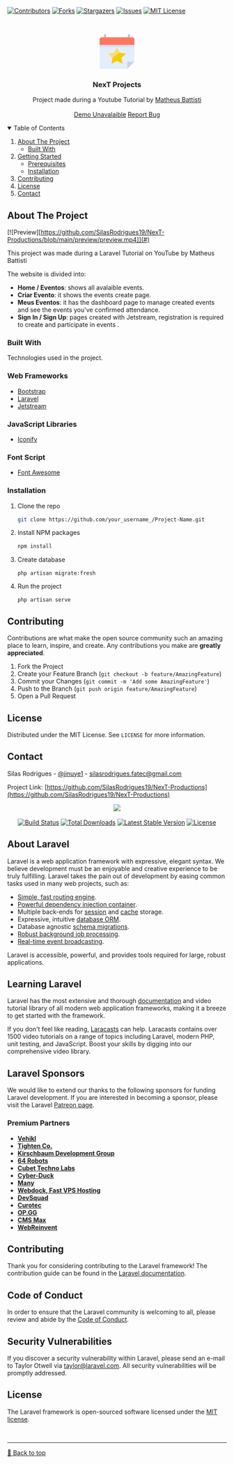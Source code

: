 [![Contributors][contributors-shield]][contributors-url]
[![Forks][forks-shield]][forks-url]
[![Stargazers][stars-shield]][stars-url]
[![Issues][issues-shield]][issues-url]
[![MIT License][license-shield]][license-url]



<!-- PROJECT LOGO -->
<br />
<p align="center">
  <a href="https://github.com/SilasRodrigues19/NexT-Productions">
    <img src="https://github.com/SilasRodrigues19/NexT-Productions/blob/main/public/img/favicon.png" alt="Logo" width="80" height="80">
  </a>

  <h3 align="center">NexT Projects</h3>

  <p align="center">
    Project made during a Youtube Tutorial by <a href="https://www.youtube.com/watch?v=qH7rsZBENJo&list=PLnDvRpP8BnewYKI1n2chQrrR4EYiJKbUG">Matheus Battisti</a>
    <br />
    <br />
    <a href="#">Demo Unavalaible</a>
    <a href="https://github.com/SilasRodrigues19/NexT-Productions/issues">Report Bug</a>
  </p>
</p>



<!-- TABLE OF CONTENTS -->
<details open="open">
  <summary>Table of Contents</summary>
  <ol>
    <li>
      <a href="#about-the-project">About The Project</a>
      <ul>
        <li><a href="#built-with">Built With</a></li>
      </ul>
    </li>
    <li>
      <a href="#getting-started">Getting Started</a>
      <ul>
        <li><a href="#prerequisites">Prerequisites</a></li>
        <li><a href="#installation">Installation</a></li>
      </ul>
    </li>
    <li><a href="#contributing">Contributing</a></li>
    <li><a href="#license">License</a></li>
    <li><a href="#contact">Contact</a></li>
  </ol>
</details>



<!-- ABOUT THE PROJECT -->
## About The Project

[![Preview][https://github.com/SilasRodrigues19/NexT-Productions/blob/main/preview/preview.mp4]](#)

This project was made during a Laravel Tutorial on YouTube by Matheus Battisti

The website is divided into:
* **Home / Eventos**: shows all avalaible events.
* **Criar Evento**: it shows the events create page.
* **Meus Eventos**: it has the dashboard page to manage created events and see the events you've confirmed attendance.
* **Sign In / Sign Up**: pages created with Jetstream, registration is required to create and participate in events .


### Built With

Technologies used in the project.

### Web Frameworks
* [Bootstrap](https://getbootstrap.com)
* [Laravel](https://laravel.com)
* [Jetstream](https://jetstream.laravel.com/2.x/introduction.html)

### JavaScript Libraries
* [Iconify](https://iconify.design)

### Font Script
* [Font Awesome](https://fontawesome.com)

<!-- GETTING STARTED -->

### Installation

1. Clone the repo
   ```sh
   git clone https://github.com/your_username_/Project-Name.git
   ```
2. Install NPM packages
   ```sh
   npm install
   ```
3. Create database
   ``` 
   php artisan migrate:fresh
   ```
4. Run the project
   ```
   php artisan serve
   ```

<!-- CONTRIBUTING -->
## Contributing

Contributions are what make the open source community such an amazing place to learn, inspire, and create. Any contributions you make are **greatly appreciated**.

1. Fork the Project
2. Create your Feature Branch (`git checkout -b feature/AmazingFeature`)
3. Commit your Changes (`git commit -m 'Add some AmazingFeature'`)
4. Push to the Branch (`git push origin feature/AmazingFeature`)
5. Open a Pull Request



<!-- LICENSE -->
## License

Distributed under the MIT License. See `LICENSE` for more information.



<!-- CONTACT -->
## Contact

Silas Rodrigues - [@jinuye1](https://twitter.com/jinuye1) - silasrodrigues.fatec@gmail.com

Project Link: [https://github.com/SilasRodrigues19/NexT-Productions](https://github.com/SilasRodrigues19/NexT-Productions)




<!-- MARKDOWN LINKS & IMAGES -->
<!-- https://www.markdownguide.org/basic-syntax/#reference-style-links -->
[contributors-shield]: https://img.shields.io/github/contributors/SilasRodrigues19/NexT-Productions.svg?style=for-the-badge
[contributors-url]: https://github.com/SilasRodrigues19/NexT-Productions/graphs/contributors
[forks-shield]: https://img.shields.io/github/forks/SilasRodrigues19/NexT-Productions.svg?style=for-the-badge
[forks-url]: https://github.com/SilasRodrigues19/NexT-Productions/network/members
[stars-shield]: https://img.shields.io/github/stars/SilasRodrigues19/NexT-Productions.svg?style=for-the-badge
[stars-url]: https://github.com/SilasRodrigues19/NexT-Productions/stargazers
[issues-shield]: https://img.shields.io/github/issues/SilasRodrigues19/NexT-Productions.svg?style=for-the-badge
[issues-url]: https://github.com/SilasRodrigues19/NexT-Productions/issues
[license-shield]: https://img.shields.io/github/license/SilasRodrigues19/NexT-Productions.svg?style=for-the-badge
[license-url]: https://github.com/SilasRodrigues19/NexT-Productions/blob/master/LICENSE
[product-screenshot]: https://github.com/SilasRodrigues19/NexT-Productions/blob/main/preview/preview.mp4


<p align="center"><a href="https://laravel.com" target="_blank"><img src="https://raw.githubusercontent.com/laravel/art/master/logo-lockup/5%20SVG/2%20CMYK/1%20Full%20Color/laravel-logolockup-cmyk-red.svg" width="400"></a></p>

<p align="center">
<a href="https://travis-ci.org/laravel/framework"><img src="https://travis-ci.org/laravel/framework.svg" alt="Build Status"></a>
<a href="https://packagist.org/packages/laravel/framework"><img src="https://img.shields.io/packagist/dt/laravel/framework" alt="Total Downloads"></a>
<a href="https://packagist.org/packages/laravel/framework"><img src="https://img.shields.io/packagist/v/laravel/framework" alt="Latest Stable Version"></a>
<a href="https://packagist.org/packages/laravel/framework"><img src="https://img.shields.io/packagist/l/laravel/framework" alt="License"></a>
</p>

## About Laravel

Laravel is a web application framework with expressive, elegant syntax. We believe development must be an enjoyable and creative experience to be truly fulfilling. Laravel takes the pain out of development by easing common tasks used in many web projects, such as:

- [Simple, fast routing engine](https://laravel.com/docs/routing).
- [Powerful dependency injection container](https://laravel.com/docs/container).
- Multiple back-ends for [session](https://laravel.com/docs/session) and [cache](https://laravel.com/docs/cache) storage.
- Expressive, intuitive [database ORM](https://laravel.com/docs/eloquent).
- Database agnostic [schema migrations](https://laravel.com/docs/migrations).
- [Robust background job processing](https://laravel.com/docs/queues).
- [Real-time event broadcasting](https://laravel.com/docs/broadcasting).

Laravel is accessible, powerful, and provides tools required for large, robust applications.

## Learning Laravel

Laravel has the most extensive and thorough [documentation](https://laravel.com/docs) and video tutorial library of all modern web application frameworks, making it a breeze to get started with the framework.

If you don't feel like reading, [Laracasts](https://laracasts.com) can help. Laracasts contains over 1500 video tutorials on a range of topics including Laravel, modern PHP, unit testing, and JavaScript. Boost your skills by digging into our comprehensive video library.

## Laravel Sponsors

We would like to extend our thanks to the following sponsors for funding Laravel development. If you are interested in becoming a sponsor, please visit the Laravel [Patreon page](https://patreon.com/taylorotwell).

### Premium Partners

- **[Vehikl](https://vehikl.com/)**
- **[Tighten Co.](https://tighten.co)**
- **[Kirschbaum Development Group](https://kirschbaumdevelopment.com)**
- **[64 Robots](https://64robots.com)**
- **[Cubet Techno Labs](https://cubettech.com)**
- **[Cyber-Duck](https://cyber-duck.co.uk)**
- **[Many](https://www.many.co.uk)**
- **[Webdock, Fast VPS Hosting](https://www.webdock.io/en)**
- **[DevSquad](https://devsquad.com)**
- **[Curotec](https://www.curotec.com/services/technologies/laravel/)**
- **[OP.GG](https://op.gg)**
- **[CMS Max](https://www.cmsmax.com/)**
- **[WebReinvent](https://webreinvent.com/?utm_source=laravel&utm_medium=github&utm_campaign=patreon-sponsors)**

## Contributing

Thank you for considering contributing to the Laravel framework! The contribution guide can be found in the [Laravel documentation](https://laravel.com/docs/contributions).

## Code of Conduct

In order to ensure that the Laravel community is welcoming to all, please review and abide by the [Code of Conduct](https://laravel.com/docs/contributions#code-of-conduct).

## Security Vulnerabilities

If you discover a security vulnerability within Laravel, please send an e-mail to Taylor Otwell via [taylor@laravel.com](mailto:taylor@laravel.com). All security vulnerabilities will be promptly addressed.

## License

The Laravel framework is open-sourced software licensed under the [MIT license](https://opensource.org/licenses/MIT).


<br><hr>
[🔼 Back to top](#Next-Projects)
